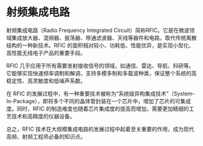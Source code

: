 # 射频集成电路

射频集成电路（Radio Frequency Integrated Circuit）简称RFIC。它是在微波领域集成放大器、混频器、振荡器、带通滤波器、天线等器件和电路，取代传统离散结构的一种新技术。RFIC 的面积相对较小、功耗低、性能优异，是实现小型化、高性能无线电子产品的重要手段。

RFIC 几乎应用于所有需要发射接收信号的领域，如通信、雷达、导航、科研等。它能够实现快速频率调制和解调，支持多模多制和多载波种类，保证整个系统的高稳定性、高灵敏度和低噪声系数。

在 RFIC 的发展过程中，有一种重要技术被称为“系统级异构集成技术”（System-In-Package），即将多个不同的晶体管封装在一个芯片中，增加了芯片的可集成度。同时，RFIC 的制造难度也随着芯片集成度的提高而增加，需要更加精细的工艺技术和高精度的仪器设备。

总之，RFIC 技术在大规模集成电路的发展过程中起着至关重要的作用，成为现代高频、射频工程师必备的知识点。